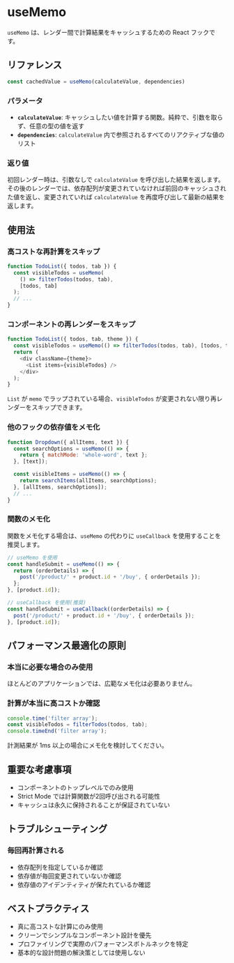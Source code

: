 # useMemo

`useMemo` は、レンダー間で計算結果をキャッシュするための React フックです。

## リファレンス

```javascript
const cachedValue = useMemo(calculateValue, dependencies)
```

### パラメータ

- **`calculateValue`**: キャッシュしたい値を計算する関数。純粋で、引数を取らず、任意の型の値を返す
- **`dependencies`**: `calculateValue` 内で参照されるすべてのリアクティブな値のリスト

### 返り値

初回レンダー時は、引数なしで `calculateValue` を呼び出した結果を返します。その後のレンダーでは、依存配列が変更されていなければ前回のキャッシュされた値を返し、変更されていれば `calculateValue` を再度呼び出して最新の結果を返します。

## 使用法

### 高コストな再計算をスキップ

```javascript
function TodoList({ todos, tab }) {
  const visibleTodos = useMemo(
    () => filterTodos(todos, tab),
    [todos, tab]
  );
  // ...
}
```

### コンポーネントの再レンダーをスキップ

```javascript
function TodoList({ todos, tab, theme }) {
  const visibleTodos = useMemo(() => filterTodos(todos, tab), [todos, tab]);
  return (
    <div className={theme}>
      <List items={visibleTodos} />
    </div>
  );
}
```

`List` が `memo` でラップされている場合、`visibleTodos` が変更されない限り再レンダーをスキップできます。

### 他のフックの依存値をメモ化

```javascript
function Dropdown({ allItems, text }) {
  const searchOptions = useMemo(() => {
    return { matchMode: 'whole-word', text };
  }, [text]);

  const visibleItems = useMemo(() => {
    return searchItems(allItems, searchOptions);
  }, [allItems, searchOptions]);
  // ...
}
```

### 関数のメモ化

関数をメモ化する場合は、`useMemo` の代わりに `useCallback` を使用することを推奨します。

```javascript
// useMemo を使用
const handleSubmit = useMemo(() => {
  return (orderDetails) => {
    post('/product/' + product.id + '/buy', { orderDetails });
  };
}, [product.id]);

// useCallback を使用(推奨)
const handleSubmit = useCallback((orderDetails) => {
  post('/product/' + product.id + '/buy', { orderDetails });
}, [product.id]);
```

## パフォーマンス最適化の原則

### 本当に必要な場合のみ使用

ほとんどのアプリケーションでは、広範なメモ化は必要ありません。

### 計算が本当に高コストか確認

```javascript
console.time('filter array');
const visibleTodos = filterTodos(todos, tab);
console.timeEnd('filter array');
```

計測結果が 1ms 以上の場合にメモ化を検討してください。

## 重要な考慮事項

- コンポーネントのトップレベルでのみ使用
- Strict Mode では計算関数が2回呼び出される可能性
- キャッシュは永久に保持されることが保証されていない

## トラブルシューティング

### 毎回再計算される

- 依存配列を指定しているか確認
- 依存値が毎回変更されていないか確認
- 依存値のアイデンティティが保たれているか確認

## ベストプラクティス

- 真に高コストな計算にのみ使用
- クリーンでシンプルなコンポーネント設計を優先
- プロファイリングで実際のパフォーマンスボトルネックを特定
- 基本的な設計問題の解決策としては使用しない
